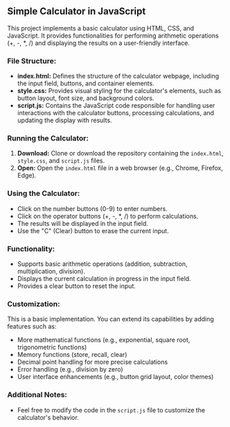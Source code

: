 ## Simple Calculator in JavaScript

This project implements a basic calculator using HTML, CSS, and JavaScript. It provides functionalities for performing arithmetic operations (+, -, *, /) and displaying the results on a user-friendly interface.

### File Structure:

* **index.html:** Defines the structure of the calculator webpage, including the input field, buttons, and container elements.
* **style.css:** Provides visual styling for the calculator's elements, such as button layout, font size, and background colors.
* **script.js:** Contains the JavaScript code responsible for handling user interactions with the calculator buttons, processing calculations, and updating the display with results.

### Running the Calculator:

1. **Download:** Clone or download the repository containing the `index.html`, `style.css`, and `script.js` files.
2. **Open:** Open the `index.html` file in a web browser (e.g., Chrome, Firefox, Edge).

### Using the Calculator:

* Click on the number buttons (0-9) to enter numbers.
* Click on the operator buttons (+, -, *, /) to perform calculations.
* The results will be displayed in the input field.
* Use the "C" (Clear) button to erase the current input.

### Functionality:

* Supports basic arithmetic operations (addition, subtraction, multiplication, division).
* Displays the current calculation in progress in the input field.
* Provides a clear button to reset the input.

### Customization:

This is a basic implementation. You can extend its capabilities by adding features such as:

* More mathematical functions (e.g., exponential, square root, trigonometric functions)
* Memory functions (store, recall, clear)
* Decimal point handling for more precise calculations
* Error handling (e.g., division by zero)
* User interface enhancements (e.g., button grid layout, color themes)

### Additional Notes:

* Feel free to modify the code in the `script.js` file to customize the calculator's behavior.
